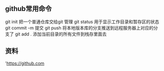 ## github常用命令
 git init   把一个普通仓库交给git 管理
 git status  用于显示工作目录和暂存区的状态
 git commit -m   提交
 git push  将本地版本库的分支推送到远程服务器上对应的分支了
 git add .  添加当前目录的所有文件到栈存里面去
## 资料
 'https://github.com